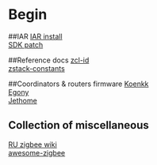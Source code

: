 # Begin

##IAR
[IAR install](https://github.com/sigma7i/zigbee-wiki/wiki/zigbee-firmware-install)  
[SDK patch](https://github.com/diyruz/AirSense/blob/master/0001-Fixes.patch)

##Reference docs
[zcl-id](https://github.com/zigbeer/zcl-id/wiki#5-table-of-identifiers)  
[zstack-constants](https://github.com/zigbeer/zstack-constants/wiki#5-table-of-constants)

##Coordinators & routers firmware
[Koenkk](https://github.com/Koenkk/Z-Stack-firmware)  
[Egony](https://github.com/egony/cc2652p_E72-2G4M20S1E/tree/master/firmware)  
[Jethome](https://github.com/jethome-ru/zigbee-firmware)  

## Collection of miscellaneous
[RU zigbee wiki](https://zigbee.wiki/)  
[awesome-zigbee](https://github.com/hobbyquaker/awesome-zigbee)  
